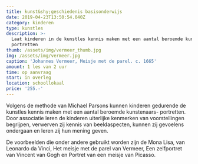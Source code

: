 ```yaml
---
title: kunst&shy;geschiedenis basisonderwijs
date: 2019-04-23T13:50:54.040Z
category: kinderen
type: kunstles
description: >-
  Laat kinderen in de kunstles kennis maken met een aantal beroemde kunstenaars-
  portretten
thumb: /assets/img/vermeer_thumb.jpg
img: /assets/img/vermeer.jpg
caption: 'Johannes Vermeer, Meisje met de parel. c. 1665'
amount: 1 les van 2 uur
time: op aanvraag
start: in overleg
location: schoollokaal
price: '255.-'
---
```

Volgens de methode van Michael Parsons kunnen kinderen gedurende de kunstles kennis maken met een aantal beroemde kunstenaars- portretten. Door associatie leren de kinderen uiterlijke kenmerken van voorstellingen begrijpen, verwerven zij kennis van beeldaspecten, kunnen zij gevoelens ondergaan en leren zij hun mening geven.

De voorbeelden die onder andere gebruikt worden zijn de Mona Lisa, van Leonardo da Vinci, Het meisje met de parel van Vermeer, Een zelfportret van Vincent van Gogh en Portret van een meisje van Picasso.
